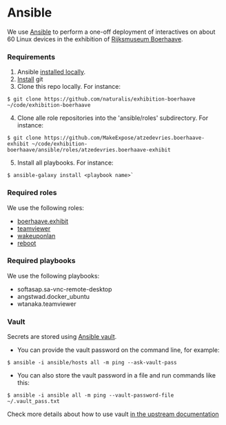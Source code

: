 # Ansible

We use [Ansible](https://github.com/naturalis/exhibition-boerhaave/tree/master/ansible) to perform a one-off deployment of interactives on about 60
Linux devices in the exhibition of [Rijksmuseum Boerhaave](https://rijksmuseumboerhaave.nl/).

### Requirements

1. Ansible [installed locally](http://docs.ansible.com/ansible/latest/intro_installation.html#latest-releases-via-apt-ubuntu).
2. [Install](https://git-scm.com/download/linux) git
3. Clone this repo locally. For instance:
```
$ git clone https://github.com/naturalis/exhibition-boerhaave ~/code/exhibition-boerhaave
```
4. Clone alle role repositories into the 'ansible/roles' subdirectory. For instance:
```
$ git clone https://github.com/MakeExpose/atzedevries.boerhaave-exhibit ~/code/exhibition-boerhaave/ansible/roles/atzedevries.boerhaave-exhibit
```
5. Install all playbooks. For instance:
```
$ ansible-galaxy install <playbook name>`
```

### Required roles

We use the following roles:

* [boerhaave.exhibit](https://github.com/MakeExpose/atzedevries.boerhaave-exhibit)
* [teamviewer](https://github.com/AtzeDeVries/ansible-role-teamviewer)
* [wakeuponlan](https://github.com/AtzeDeVries/atzedevries.wakeuponlan)
* [reboot](https://github.com/AtzeDeVries/atzedevries.reboot)

### Required playbooks

We use the following playbooks:

* softasap.sa-vnc-remote-desktop
* angstwad.docker_ubuntu
* wtanaka.teamviewer

### Vault

Secrets are stored using [Ansible vault](http://docs.ansible.com/ansible/latest/playbooks_vault.html).

* You can provide the vault password on
the command line, for example:
```
$ ansible -i ansible/hosts all -m ping --ask-vault-pass
```
* You can also store the vault password in a file and run commands like this:
```
$ ansible -i ansible all -m ping --vault-password-file ~/.vault_pass.txt
```
Check more details about how to use vault [in the upstream
documentation](http://docs.ansible.com/ansible/latest/playbooks_vault.html)
